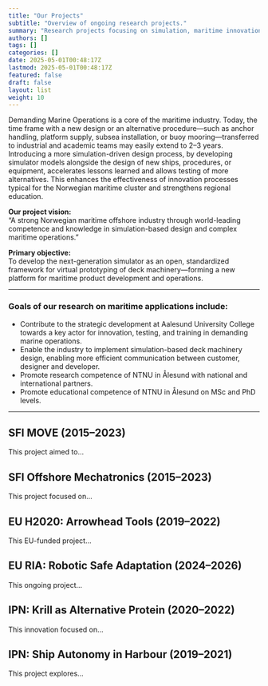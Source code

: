 ```yaml
---
title: "Our Projects"
subtitle: "Overview of ongoing research projects."
summary: "Research projects focusing on simulation, maritime innovation, and autonomous systems."
authors: []
tags: []
categories: []
date: 2025-05-01T00:48:17Z
lastmod: 2025-05-01T00:48:17Z
featured: false
draft: false
layout: list
weight: 10
---
```


Demanding Marine Operations is a core of the maritime industry. Today, the time frame with a new design or an alternative procedure—such as anchor handling, platform supply, subsea installation, or buoy mooring—transferred to industrial and academic teams may easily extend to 2–3 years. Introducing a more simulation-driven design process, by developing simulator models alongside the design of new ships, procedures, or equipment, accelerates lessons learned and allows testing of more alternatives. This enhances the effectiveness of innovation processes typical for the Norwegian maritime cluster and strengthens regional education.

**Our project vision:**  
“A strong Norwegian maritime offshore industry through world-leading competence and knowledge in simulation-based design and complex maritime operations.”

**Primary objective:**  
To develop the next-generation simulator as an open, standardized framework for virtual prototyping of deck machinery—forming a new platform for maritime product development and operations.

---

### Goals of our research on maritime applications include:

- Contribute to the strategic development at Aalesund University College towards a key actor for innovation, testing, and training in demanding marine operations.  
- Enable the industry to implement simulation-based deck machinery design, enabling more efficient communication between customer, designer and developer.  
- Promote research competence of NTNU in Ålesund with national and international partners.  
- Promote educational competence of NTNU in Ålesund on MSc and PhD levels.

---

## <span id="sfi-move">SFI MOVE (2015–2023)</span>

This project aimed to...

## <span id="sfi-offshore">SFI Offshore Mechatronics (2015–2023)</span>

This project focused on...

## <span id="arrowhead">EU H2020: Arrowhead Tools (2019–2022)</span>

This EU-funded project...

## <span id="robotic-safe">EU RIA: Robotic Safe Adaptation (2024–2026)</span>

This ongoing project...

## <span id="krill-nutrition">IPN: Krill as Alternative Protein (2020–2022)</span>

This innovation focused on...

## <span id="ship-autonomy">IPN: Ship Autonomy in Harbour (2019–2021)</span>

This project explores...
